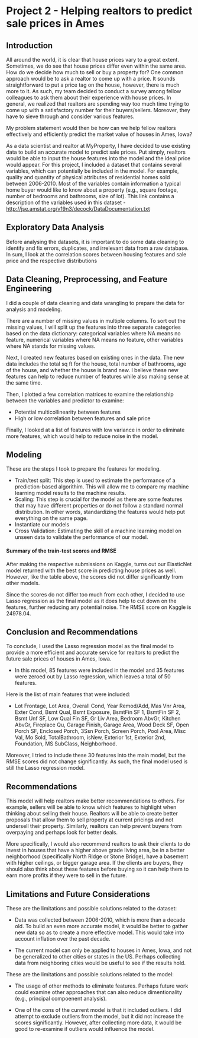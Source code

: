 
# Project 2 - Helping realtors to predict sale prices in Ames 

## Introduction

All around the world, it is clear that house prices vary to a great extent. Sometimes, we do see that house prices differ even within the same area. How do we decide how much to sell or buy a property for? One common approach would be to ask a realtor to come up with a price. It sounds straightforward to put a price tag on the house, however, there is much more to it. As such, my team decided to conduct a survey among fellow colleagues to ask them about their experience with house prices. In general, we realized that realtors are spending way too much time trying to come up with a satisfactory number for their buyers/sellers. Moreover, they have to sieve through and consider various features.

My problem statement would then be how can we help fellow realtors effectively and efficiently predict the market value of houses in Ames, Iowa? 

As a data scientist and realtor at MyProperty, I have decided to use existing data to build an accurate model to predict sale prices. Put simply, realtors would be able to input the house features into the model and the ideal price would appear. For this project, I included a dataset that contains several variables, which can potentially be included in the model. For example, quality and quantity of physical attributes of residential homes sold between 2006-2010. Most of the variables contain information a typical home buyer would like to know about a property (e.g., square footage, number of bedrooms and bathrooms, size of lot). This link contains a description of the variables used in this dataset - http://jse.amstat.org/v19n3/decock/DataDocumentation.txt

## Exploratory Data Analysis
Before analysing the datasets, it is important to do some data cleaning to identify and fix errors, duplicates, and irrelevant data from a raw database. In sum, I look at the correlation scores between housing features and sale price and the respective distributions 

## Data Cleaning, Preprocessing, and Feature Engineering

I did a couple of data cleaning and data wrangling to prepare the data for analysis and modeling.

There are a number of missing values in multiple columns. To sort out the missing values, I will split up the features into three separate categories based on the data dictionary: categorical variables where NA means no feature, numerical variables where NA means no feature, other variables where NA stands for missing values.

Next, I created new features based on existing ones in the data. The new data includes the total sq ft for the house, total number of bathrooms, age of the house, and whether the house is brand new. I believe these new features can help to reduce number of features while also making sense at the same time.

Then, I plotted a few correlation matrices to examine the relationship between the variables and predictor to examine:
- Potential multicollinearity between features
- High or low correlation between features and sale price 

Finally, I looked at a list of features with low variance in order to eliminate more features, which would help to reduce noise in the model.

## Modeling
These are the steps I took to prepare the features for modeling. 
- Train/test split: This step is used to estimate the performance of a prediction-based algorithim. This will allow me to compare my machine learning model results to the machine results. 
- Scaling: This step is crucial for the model as there are some features that may have different properties or do not follow a standard normal distribution. In other words, standardizing the features would help put everything on the same page.
- Instantiate our models
- Cross Validation: Estimating the skill of a machine learning model on unseen data to validate the performance of our model.


#### Summary of the train-test scores and RMSE 

After making the respective submissions on Kaggle, turns out our ElasticNet model returned with the best score in predicting house prices as well. However, like the table above, the scores did not differ significantly from other models. 

Since the scores do not differ too much from each other, I decided to use Lasso regression as the final model as it does help to cut down on the features, further reducing any potential noise. The  RMSE score on Kaggle is 24978.04.

## Conclusion and Recommendations
To conclude, I used the Lasso regression model as the final model to provide a more efficient and accurate service for realtors to predict the future sale prices of houses in Ames, Iowa. 
- In this model, 85 features were included in the model and 35 features were zeroed out by Lasso regression, which leaves a total of 50 features.

Here is the list of main features that were included: 
- Lot Frontage, Lot Area, Overall Cond, Year Remod/Add, Mas Vnr Area, Exter Cond, Bsmt Qual, Bsmt Exposure, BsmtFin SF 1, BsmtFin SF 2, Bsmt Unf SF, Low Qual Fin SF, Gr Liv Area, Bedroom AbvGr, Kitchen AbvGr, Fireplace Qu, Garage Finish, Garage Area, Wood Deck SF, Open Porch SF, Enclosed Porch, 3Ssn Porch, Screen Porch, Pool Area, Misc Val, Mo Sold, TotalBathroom, isNew, Exterior 1st, Exterior 2nd, Foundation, MS SubClass, Neighborhood. 
    
Moreover, I tried to include these 30 features into the main model, but the RMSE scores did not change significantly. As such, the final model used is still the Lasso regression model. 

## Recommendations

This model will help realtors make better recommendations to others. For example, sellers will be able to know which features to highlight when thinking about selling their house. Realtors will be able to create better proposals that allow them to sell property at current pricings and not undersell their property. Similarly, realtors can help prevent buyers from overpaying and perhaps look for better deals. 

More specifically, I would also recommend realtors to ask their clients to do invest in houses that have a higher above grade living area, be in a better neighborhood (specifically North Ridge or Stone Bridge), have a basement with higher ceilings, or bigger garage area. If the clients are buyers, they should also think about these features before buying so it can help them to earn more profits if they were to sell in the future. 


## Limitations and Future Considerations
These are the limitations and possible solutions related to the dataset:

- Data was collected between 2006-2010, which is more than a decade old. To build an even more accurate model, it would be better to gather new data so as to create a more effective model. This would take into account inflation over the past decade.

- The current model can only be applied to houses in Ames, Iowa, and not be generalized to other cities or states in the US. Perhaps collecting data from neighboring cities would be useful to see if the results hold.

These are the limitations and possible solutions related to the model: 

- The usage of other methods to eliminate features. Perhaps future work could examine other approaches that can also reduce dimentionality (e.g., principal compoenent analysis). 

- One of the cons of the current model is that it included outliers. I did attempt to exclude outliers from the model, but it did not increase the scores significantly. However, after collecting more data, it would be good to re-examine if outliers would influence the model. 
